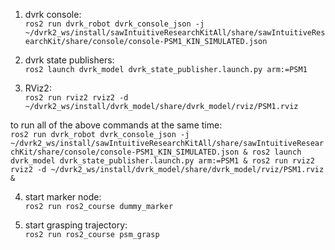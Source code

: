 1. dvrk console:  
```ros2 run dvrk_robot dvrk_console_json -j ~/dvrk2_ws/install/sawIntuitiveResearchKitAll/share/sawIntuitiveResearchKit/share/console/console-PSM1_KIN_SIMULATED.json```

2. dvrk state publishers:  
```ros2 launch dvrk_model dvrk_state_publisher.launch.py arm:=PSM1```

3. RViz2:  
```ros2 run rviz2 rviz2 -d ~/dvrk2_ws/install/dvrk_model/share/dvrk_model/rviz/PSM1.rviz```

to run all of the above commands at the same time:  
```ros2 run dvrk_robot dvrk_console_json -j ~/dvrk2_ws/install/sawIntuitiveResearchKitAll/share/sawIntuitiveResearchKit/share/console/console-PSM1_KIN_SIMULATED.json & ros2 launch dvrk_model dvrk_state_publisher.launch.py arm:=PSM1 & ros2 run rviz2 rviz2 -d ~/dvrk2_ws/install/dvrk_model/share/dvrk_model/rviz/PSM1.rviz &```

4. start marker node:  
```ros2 run ros2_course dummy_marker```

5. start grasping trajectory:  
```ros2 run ros2_course psm_grasp```
